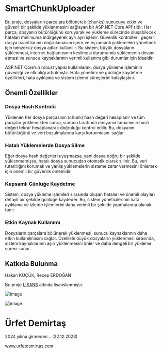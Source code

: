 # SmartChunkUploader 

Bu proje, dosyaların parçalara bölünerek (chunks) sunucuya etkin ve güvenli bir şekilde yüklenmesini sağlayan bir ASP.NET Core API'sidir. Her parça, dosyanın bütünlüğünü koruyarak ve yükleme sürecinde oluşabilecek hataları minimuma indirgeyerek ayrı ayrı işlenir. Güvenlik kontrolleri, geçerli dosya uzantılarının doğrulamasını içerir ve eşzamanlı yüklemeleri yönetmek için benzersiz dosya adları kullanılır. Bu sistem, büyük dosyaların yüklenmesi, internet bağlantısının kesilmesi durumunda yüklemenin devam etmesi ve sunucu kaynaklarının verimli kullanımı gibi durumlar için idealdir.

ASP.NET Core'un robust yapısı kullanılarak, dosya yükleme işleminin güvenliği ve etkinliği artırılmıştır. Hata yönetimi ve günlüğe kaydetme özellikleri, hata ayıklama ve sistem izleme süreçlerini kolaylaştırır.

## Önemli Özellikler

### Dosya Hash Kontrolü
Yüklenen her dosya parçasının (chunk) hash değeri hesaplanır ve tüm parçalar yüklendikten sonra, sunucu tarafında dosyanın tamamının hash değeri tekrar hesaplanarak doğruluğu kontrol edilir. Bu, dosyanın bütünlüğünü ve veri bozulmalarına karşı korunmasını sağlar.

### Hatalı Yüklemelerde Dosya Silme
Eğer dosya hash değerleri uyuşmazsa, yani dosya doğru bir şekilde yüklenmemişse, hatalı dosya sunucudan otomatik olarak silinir. Bu, veri tutarlılığını korumak ve yanlış yüklemelerin sisteme zarar vermesini önlemek için önemli bir güvenlik önlemidir.

### Kapsamlı Günlüğe Kaydetme
Sistem, dosya yükleme işlemleri sırasında oluşan hataları ve önemli olayları detaylı bir şekilde günlüğe kaydeder. Bu, sistem yöneticilerinin hata ayıklama ve izleme işlemlerini daha verimli bir şekilde yapmalarına olanak tanır.

### Etkin Kaynak Kullanımı
Dosyaların parçalara bölünerek yüklenmesi, sunucu kaynaklarının daha etkin kullanılmasını sağlar. Özellikle büyük dosyaların yüklenmesi sırasında, sistem kaynaklarının aşırı yüklenmesini önler ve daha dengeli bir yükleme süreci sunar.

## Katkıda Bulunma

Hakan KÜÇÜK, Recep ERDOĞAN

Bu proje [LİSANS](LICENSE) altında lisanslanmıştır.

![image](https://github.com/urfetdemirtas/SmartChunkUploader/assets/11385403/df23fae5-fa1f-4187-b10a-d316ea105609)

![image](https://github.com/urfetdemirtas/SmartChunkUploader/assets/11385403/a7957240-5cb0-4066-83df-26527db82e5e)

# Ürfet Demirtaş
2024 yılına girmeden... (22.12.2023)

www.urfetdemirtas.com
